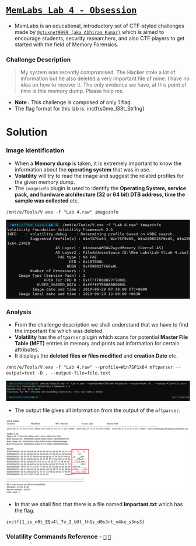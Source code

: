 # [`MemLabs Lab 4 - Obsession`](https://mega.nz/#!Tx41jC5K!ifdu9DUair0sHncj5QWImJovfxixcAY-gt72mCXmYrE)

- MemLabs is an educational, introductory set of CTF-styled challenges made by [`@stuxnet9999 (aka Abhiram Kumar)`](https://github.com/stuxnet999) which is aimed to encourage students, security researchers, and also CTF players to get started with the field of Memory Forensics.

### Challenge Description

> My system was recently compromised. 
> The Hacker stole a lot of information but he also deleted a very important file of mine. 
> I have no idea on how to recover it. 
> The only evidence we have, at this point of time is this memory dump. 
> Please help me.

- **Note :** This challenge is composed of only 1 flag.
- The flag format for this lab is: inctf{s0me_l33t_Str1ng}

# Solution

### Image Identification 

- When a **Memory dump** is taken, it is extremely important to know the information about the **operating system** that was in use.
- **Volatility** will try to read the image and suggest the related profiles for the given memory dump. 
- The `imageinfo` plugin is used to identify the **Operating System, service pack, and hardware architecture (32 or 64 bit) DTB address, time the sample was collected** etc.

```
/mnt/e/Tools/V.exe -f "Lab 4.raw" imageinfo
```

![](https://github.com/a3X3k/MemLabs/blob/main/Lab%204/Assets/1.png)

### Analysis

- From the challenge description we shall understand that we have to find the important file which was deleted.
- **Volatility** has the `mftparser` plugin which scans for potential **Master File Table (MFT)** entries in memory and prints out information for certain attributes.
- It displays the **deleted files or files modified** and **creation Date** etc.

```
/mnt/e/Tools/V.exe -f "Lab 4.raw" --profile=Win7SP1x64 mftparser --output=text -D . --output-file=file.text
```

![](https://github.com/a3X3k/MemLabs/blob/main/Lab%204/Assets/2.png)

- The output file gives all information from the output of the `mftparser`.

![](https://github.com/a3X3k/MemLabs/blob/main/Lab%204/Assets/3.png)

- In that we shall find that there is a file named **Important.txt** which has the flag.

```
inctf{1_is_n0t_EQu4l_7o_2_bUt_th1s_d0s3nt_m4ke_s3ns3}
```

### Volatility Commands Reference - [`📖`](https://github.com/volatilityfoundation/volatility/wiki/Command-Reference#dumpfiles) [`📖`](https://www.codersnoon.com/2021/01/volatility-cheatsheet-memory-forensics.html) 



